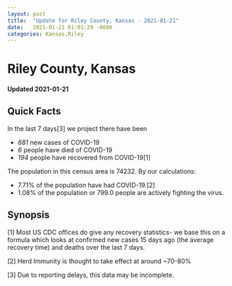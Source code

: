 ```yaml
---
layout: post
title:  "Update for Riley County, Kansas - 2021-01-21"
date:   2021-01-21 01:01:29 -0600
categories: Kansas,Riley
---
```


# Riley County, Kansas
#### Updated 2021-01-21

## Quick Facts

In the last 7 days[3] we project there have been
- *681* new cases of COVID-19
- *6* people have died of COVID-19
- *194* people have recovered from COVID-19[1]

The population in this census area is 74232. By our calculations:
- 7.71% of the population have had COVID-19.[2]
- 1.08% of the population or 799.0 people are actively fighting the virus.

## Synopsis




[1] Most US CDC offices do give any recovery statistics- we base this on a formula which looks at confirmed new cases
15 days ago (the average recovery time) and deaths over the last 7 days.

[2] Herd Immunity is thought to take effect at around ~70-80%

[3] Due to reporting delays, this data may be incomplete.
 
    